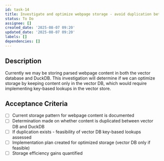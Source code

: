 ```yaml
---
id: task-14
title: Investigate and optimize webpage storage - avoid duplication between vector DB and DuckDB
status: To Do
assignee: []
created_date: '2025-08-07 09:20'
updated_date: '2025-08-07 09:20'
labels: []
dependencies: []
---
```


## Description

Currently we may be storing parsed webpage content in both the vector database and DuckDB. This investigation will determine if we can optimize storage by keeping content only in the vector DB, which would require implementing key-based lookups in the vector store.

## Acceptance Criteria

- [ ] Current storage pattern for webpage content is documented
- [ ] Determination made on whether content is duplicated between vector DB and DuckDB
- [ ] If duplication exists - feasibility of vector DB key-based lookups assessed
- [ ] Implementation plan created for optimized storage (vector DB only if feasible)
- [ ] Storage efficiency gains quantified